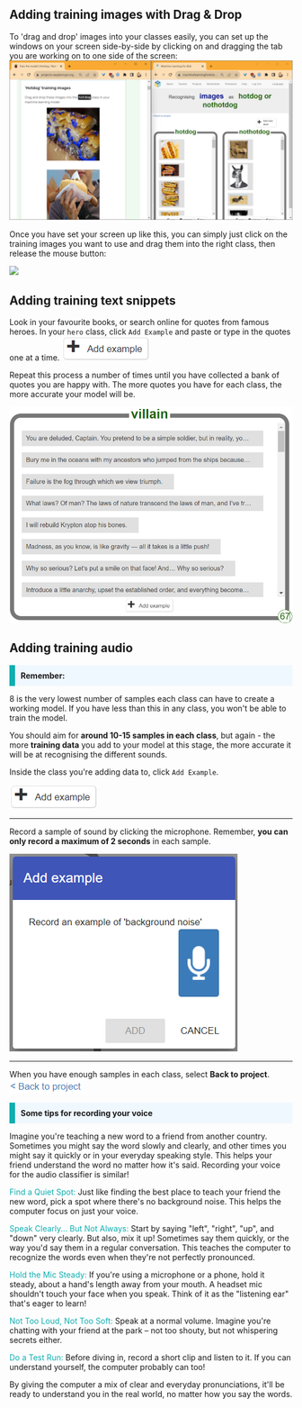 ## Adding training images with Drag & Drop

To 'drag and drop' images into your classes easily, you can set up the windows on your screen side-by-side by clicking on and dragging the tab you are working on to one side of the screen:
![Image showing two windows side by side on a computer screen. On the left are several images of hotdogs, on the right is a window showing a machine learning model's classes page](images/splitscreen.png)

Once you have set your screen up like this, you can simply just click on the training images you want to use and drag them into the right class, then release the mouse button:

![](images/dragdrop.gif)


## Adding training text snippets

Look in your favourite books, or search online for quotes from famous heroes. In your `hero` class, click `Add Example` and paste or type in the quotes one at a time. 
![Button which reads '+ add example'](images/add_example.png)

Repeat this process a number of times until you have collected a bank of quotes you are happy with. The more quotes you have for each class, the more accurate your model will be.

![](images/villain_class.png)


## Adding training audio
<p style='border-left: solid; border-width:10px; border-color: #0faeb0; background-color: aliceblue; padding: 10px;'>
<strong>Remember:</strong> 

8 is the very lowest number of samples each class can have to create a working model. If you have less than this in any class, you won't be able to train the model.

You should aim for **around 10-15 samples in each class**, but again - the more **training data** you add to your model at this stage, the more accurate it will be at recognising the different sounds.

</p>

Inside the class you're adding data to, click `Add Example`. 

![Button which reads '+ add example'](images/add_example.png)

---

Record a sample of sound by clicking the microphone. Remember, **you can only record a maximum of 2 seconds** in each sample.

![A popup which says Add example.Record an example of 'background noise', with a small blue icon showing a microphone](images/add_background_noise.png)

---

When you have enough samples in each class, select **Back to project**.
![](images/back_to_project.png)


<p style='border-left: solid; border-width:10px; border-color: #0faeb0; background-color: aliceblue; padding: 10px;'>
<strong>Some tips for recording your voice</strong> 

Imagine you're teaching a new word to a friend from another country. Sometimes you might say the word slowly and clearly, and other times you might say it quickly or in your everyday speaking style. This helps your friend understand the word no matter how it's said. Recording your voice for the audio classifier is similar!

<span style="color:#0faeb0">Find a Quiet Spot:</span> Just like finding the best place to teach your friend the new word, pick a spot where there's no background noise. This helps the computer focus on just your voice.

<span style="color:#0faeb0">Speak Clearly... But Not Always:</span> Start by saying "left", "right", "up", and "down" very clearly. But also, mix it up! Sometimes say them quickly, or the way you'd say them in a regular conversation. This teaches the computer to recognize the words even when they're not perfectly pronounced.

<span style="color:#0faeb0">Hold the Mic Steady:</span> If you're using a microphone or a phone, hold it steady, about a hand's length away from your mouth. A headset mic shouldn't touch your face when you speak. Think of it as the "listening ear" that's eager to learn!

<span style="color:#0faeb0">Not Too Loud, Not Too Soft:</span> Speak at a normal volume. Imagine you're chatting with your friend at the park – not too shouty, but not whispering secrets either.

<span style="color:#0faeb0">Do a Test Run:</span> Before diving in, record a short clip and listen to it. If you can understand yourself, the computer probably can too!

By giving the computer a mix of clear and everyday pronunciations, it'll be ready to understand you in the real world, no matter how you say the words. 

</p>


